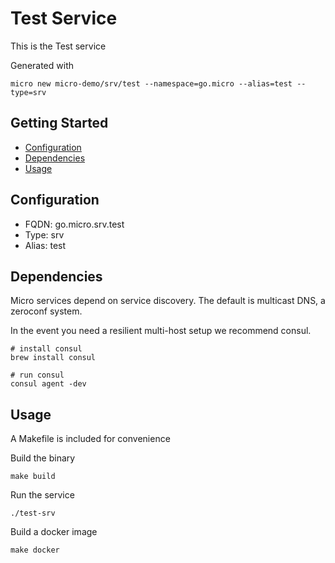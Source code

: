# Test Service

This is the Test service

Generated with

```
micro new micro-demo/srv/test --namespace=go.micro --alias=test --type=srv
```

## Getting Started

- [Configuration](#configuration)
- [Dependencies](#dependencies)
- [Usage](#usage)

## Configuration

- FQDN: go.micro.srv.test
- Type: srv
- Alias: test

## Dependencies

Micro services depend on service discovery. The default is multicast DNS, a zeroconf system.

In the event you need a resilient multi-host setup we recommend consul.

```
# install consul
brew install consul

# run consul
consul agent -dev
```

## Usage

A Makefile is included for convenience

Build the binary

```
make build
```

Run the service
```
./test-srv
```

Build a docker image
```
make docker
```